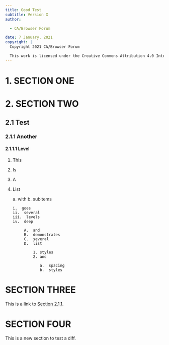 ```yaml
---
title: Good Test
subtitle: Version X
author:

  - CA/Browser Forum

date: 7 January, 2021
copyright: |
  Copyright 2021 CA/Browser Forum

  This work is licensed under the Creative Commons Attribution 4.0 International license.
---
```


# 1. SECTION ONE

# 2. SECTION TWO

## 2.1 Test

### 2.1.1 Another

#### 2.1.1.1 Level

1. This
2. Is
3. A
4. List

   a.  with
   b.  subitems

       i.  goes
       ii.  several
       iii.  levels
       iv.  deep

            A.  and
            B.  demonstrates
            C.  several
            D.  list

                1. styles
                2. and

                   a.  spacing
                   b.  styles

# SECTION THREE

This is a link to [Section 2.1.1](#another).

# SECTION FOUR

This is a new section to test a diff.

